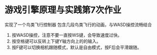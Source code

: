 # 游戏引擎原理与实践第7次作业

实现了一个鸟类飞行控制器
包含几段鸟类飞行的动画，与WASD操控流畅结合
1. 按WASD操控，注意不要一直按WS键，会导致速度过快。
2. 按空格键可以反转上下键Y轴方向上的的输入。
3. 按F键可以切换相机跟随模式，默认是自由模式，按F后会平滑跟随。
